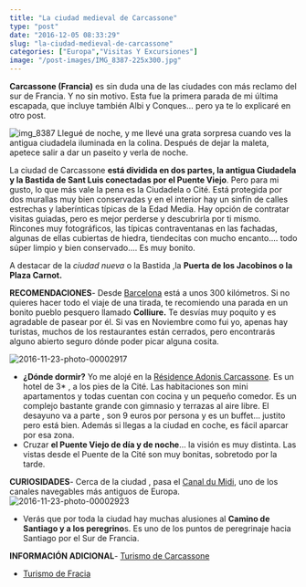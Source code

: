 ```yaml
---
title: "La ciudad medieval de Carcassone"
type: "post"
date: "2016-12-05 08:33:29"
slug: "la-ciudad-medieval-de-carcassone"
categories: ["Europa","Visitas Y Excursiones"]
image: "/post-images/IMG_8387-225x300.jpg"
---
```


**Carcassone (Francia)** es sin duda una de las ciudades con más reclamo del sur de Francia. Y no sin motivo. Esta fue la primera parada de mi última escapada, que incluye también Albi y Conques... pero ya te lo explicaré en otro post.  
  
![img_8387](/post-images/IMG_8387-225x300.jpg) Llegué de noche, y me llevé una grata sorpresa cuando ves la antigua ciudadela iluminada en la colina. Después de dejar la maleta, apetece salir a dar un paseito y verla de noche.  
  
La ciudad de Carcassone **está dividida en dos partes, la antigua Ciudadela y la Bastida de Sant Luis conectadas por el Puente Viejo**. Pero para mi gusto, lo que más vale la pena es la Ciudadela o Cité. Está protegida por dos murallas muy bien conservadas y en el interior hay un sinfín de calles estrechas y laberínticas típicas de la Edad Media. Hay opción de contratar visitas guiadas, pero es mejor perderse y descubrirla por ti mismo. Rincones muy fotográficos, las típicas contraventanas en las fachadas, algunas de ellas cubiertas de hiedra, tiendecitas con mucho encanto.... todo súper limpio y bien conservado.... Es muy bonito.  
  
A destacar de la *ciudad nueva* o la Bastida ,la **Puerta de los Jacobinos o la Plaza Carnot.**  
  
   
  
   
  
**RECOMENDACIONES**- Desde [Barcelona](http://www.missviajes.com/barcelona-musa-gaudi-16070/) está a unos 300 kilómetros. Si no quieres hacer todo el viaje de una tirada, te recomiendo una parada en un bonito pueblo pesquero llamado **Colliure.** Te desvías muy poquito y es agradable de pasear por él. Si vas en Noviembre como fui yo, apenas hay turistas, muchos de los restaurantes están cerrados, pero encontrarás alguno abierto seguro dónde poder picar alguna cosita.

![2016-11-23-photo-00002917](/post-images/2016-11-23-PHOTO-00002917-300x169.jpg)  
  
- **¿Dónde dormir?** Yo me alojé en la [Résidence Adonis Carcassone](http://www.booking.com/hotel/fr/adonis-la-barbacane.html?aid=1294466&no_rooms=1&group_adults=1). Es un hotel de 3\* , a los pies de la Cité. Las habitaciones son mini apartamentos y todas cuentan con cocina y un pequeño comedor. Es un complejo bastante grande con gimnasio y terrazas al aire libre. El desayuno va a parte , son 9 euros por persona y es un buffet... justito pero está bien. Además si llegas a la ciudad en coche, es fácil aparcar por esa zona.
- Cruzar **el Puente Viejo de día y de noche**... la visión es muy distinta. Las vistas desde el Puente de la Cité son muy bonitas, sobretodo por la tarde.

**CURIOSIDADES**- Cerca de la ciudad , pasa el [Canal du Midi](http://www.missviajes.com/navegar-canal-du-midi-9503/), uno de los canales navegables más antiguos de Europa.![2016-11-23-photo-00002923](/post-images/2016-11-23-PHOTO-00002923-300x200.jpg)
- Verás que por toda la ciudad hay muchas alusiones al **Camino de Santiago y a los peregrino**s. Es uno de los puntos de peregrinaje hacia Santiago por el Sur de Francia.

**INFORMACIÓN ADICIONAL**- [Turismo de Carcassone](http://www.turismocarcassonne.es/)
- [Turismo de Fracia ](http://es.france.fr/)